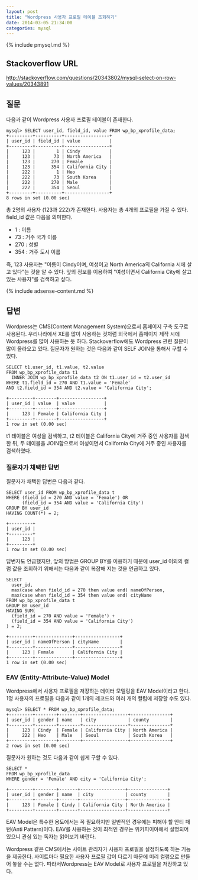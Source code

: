 ```yaml
---
layout: post
title: "Wordpress 사용자 프로필 테이블 조회하기"
date: 2014-03-05 21:34:00
categories: mysql
---
```


{% include pmysql.md %}

## Stackoverflow URL

http://stackoverflow.com/questions/20343802/mysql-select-on-row-values/20343891

## 질문

다음과 같이 Wordpress 사용자 프로필 테이블이 존재한다.

    mysql> SELECT user_id, field_id, value FROM wp_bp_xprofile_data;
    +---------+----------+-----------------+
    | user_id | field_id | value           |
    +---------+----------+-----------------+
    |     123 |        1 | Cindy           |
    |     123 |       73 | North America   |
    |     123 |      270 | Female          |
    |     123 |      354 | California City |
    |     222 |        1 | Heo             |
    |     222 |       73 | South Korea     |
    |     222 |      270 | Male            |
    |     222 |      354 | Seoul           |
    +---------+----------+-----------------+
    8 rows in set (0.00 sec)

총 2명의 사용자 (123과 222)가 존재한다. 사용자는 총 4개의 프로필을 가질 수 있다. field_id 값은 다음을 의미한다.

- 1 : 이름
- 73 : 거주 국가 이름
- 270 : 성별
- 354 : 거주 도시 이름

즉, 123 사용자는 "이름이 Cindy이며, 여성이고 North America의 California 시에 살고 있다"는 것을 알 수 있다. 앞의 정보를 이용하여 "여성이면서 California City에 살고 있는 사용자"를 검색하고 싶다.

{% include adsense-content.md %}

## 답변

Wordpress는 CMS(Content Management System)으로서 홈페이지 구축 도구로 사용된다. 우리나라에서 XE를 많이 사용하는 것처럼 외국에서 홈페이지 제작 시에 Wordpress를 많이 사용하는 듯 하다. Stackoverflow에도 Wordpress 관련 질문이 많이 올라오고 있다. 질문자가 원하는 것은 다음과 같이 SELF JOIN을 통해서 구할 수 있다.

    SELECT t1.user_id, t1.value, t2.value
    FROM wp_bp_xprofile_data t1
      INNER JOIN wp_bp_xprofile_data t2 ON t1.user_id = t2.user_id
    WHERE t1.field_id = 270 AND t1.value = 'Female'
    AND t2.field_id = 354 AND t2.value = 'California City';
     
    +---------+--------+-----------------+
    | user_id | value  | value           |
    +---------+--------+-----------------+
    |     123 | Female | California City |
    +---------+--------+-----------------+
    1 row in set (0.00 sec)

t1 테이블은 여성을 검색하고, t2 테이블은 California City에 거주 중인 사용자를 검색한 뒤, 두 테이블을 JOIN함으로서 여성이면서 California City에 거주 중인 사용자를 검색하였다.

### 질문자가 채택한 답변

질문자가 채택한 답변은 다음과 같다.

    SELECT user_id FROM wp_bp_xprofile_data t
    WHERE (field_id = 270 AND value = 'Female') OR
          (field_id = 354 AND value = 'California City')
    GROUP BY user_id
    HAVING COUNT(*) = 2;
     
    +---------+
    | user_id |
    +---------+
    |     123 |
    +---------+
    1 row in set (0.00 sec)

답변자도 언급했지만, 앞의 방법은 GROUP BY를 이용하기 때문에 user_id 이외의 컬럼 값을 조회하기 위해서는 다음과 같이 복잡해 지는 것을 언급하고 있다.

    SELECT
      user_id,
      max(case when field_id = 270 then value end) nameOfPerson,
      max(case when field_id = 354 then value end) cityName
    FROM wp_bp_xprofile_data t
    GROUP BY user_id
    HAVING SUM(
      (field_id = 270 AND value = 'Female') +
      (field_id = 354 AND value = 'California City')
    ) = 2;
     
    +---------+--------------+-----------------+
    | user_id | nameOfPerson | cityName        |
    +---------+--------------+-----------------+
    |     123 | Female       | California City |
    +---------+--------------+-----------------+
    1 row in set (0.00 sec)

### EAV (Entity-Attribute-Value) Model

Wordpress에서 사용자 프로필을 저장하는 데이터 모델링을 EAV Model이라고 한다. 1명 사용자의 프로필을 다음과 같이 1개의 레코드와 여러 개의 컬럼에 저장할 수도 있다.

    mysql> SELECT * FROM wp_bp_xprofile_data;
    +---------+--------+--------+-----------------+---------------+
    | user_id | gender | name   | city            | county        |
    +---------+--------+--------+-----------------+---------------+
    |     123 | Cindy  | Female | California City | North America |
    |     222 | Heo    | Male   | Seoul           | South Korea   |
    +---------+--------+--------+-----------------+---------------+
    2 rows in set (0.00 sec)

질문자가 원하는 것도 다음과 같이 쉽게 구할 수 있다.

    SELECT *
    FROM wp_bp_xprofile_data
    WHERE gender = 'Female' AND city = 'California City';
     
    +---------+--------+-------+-----------------+---------------+
    | user_id | gender | name  | city            | county        |
    +---------+--------+-------+-----------------+---------------+
    |     123 | Female | Cindy | California City | North America |
    +---------+--------+-------+-----------------+---------------+

EAV Model은 특수한 용도에서는 꼭 필요하지만 일반적인 경우에는 피해야 할 안티 패턴(Anti Pattern)이다. EAV를 사용하는 것이 최적인 경우는 위키피이아에서 설명되어 있으니 관심 있는 독자는 읽어보기 바란다.

Wordpress 같은 CMS에서는 사이트 관리자가 사용자 프로필을 설정하도록 하는 기능을 제공한다. 사이트마다 필요한 사용자 프로필 값이 다르기 때문에 미리 컬럼으로 만들어 놓을 수는 없다. 따라서Wordpress는 EAV Model로 사용자 프로필을 저장하고 있다.
